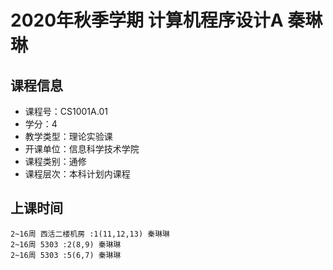 # 2020年秋季学期 计算机程序设计A 秦琳琳






## 课程信息

- 课程号：CS1001A.01
- 学分：4
- 教学类型：理论实验课
- 开课单位：信息科学技术学院
- 课程类别：通修
- 课程层次：本科计划内课程

## 上课时间

```
2~16周 西活二楼机房 :1(11,12,13) 秦琳琳
2~16周 5303 :2(8,9) 秦琳琳
2~16周 5303 :5(6,7) 秦琳琳
```

